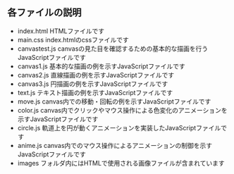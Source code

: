 ## 各ファイルの説明 
 - index.html HTMLファイルです
 - main.css index.htmlのcssファイルです
 - canvastest.js canvasの見た目を確認するための基本的な描画を行うJavaScriptファイルです
 - canvas1.js 基本的な描画の例を示すJavaScriptファイルです
 - canvas2.js 直線描画の例を示すJavaScriptファイルです
 - canvas3.js 円描画の例を示すJavaScriptファイルです
 - text.js テキスト描画の例を示すJavaScriptファイルです
 - move.js canvas内での移動・回転の例を示すJavaScriptファイルです
 - color.js canvas内でクリックやマウス操作による色変化のアニメーションを示すJavaScriptファイルです
 - circle.js 軌道上を円が動くアニメーションを実装したJavaScriptファイルです
 - anime.js canvas内でのマウス操作によるアニメーションの制御を示すJavaScriptファイルです
 - images フォルダ内にはHTMLで使用される画像ファイルが含まれています
